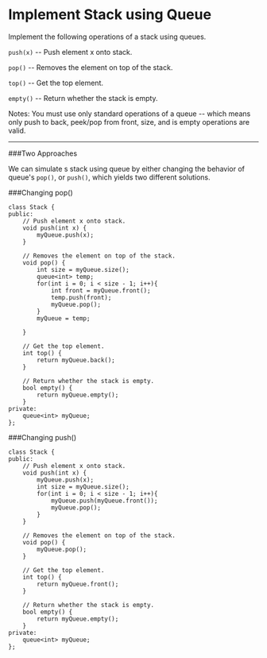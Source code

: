 # Implement Stack using Queue

Implement the following operations of a stack using queues.

```push(x)``` -- Push element x onto stack.

```pop()``` -- Removes the element on top of the stack.

```top()``` -- Get the top element.

```empty()``` -- Return whether the stack is empty.

Notes:
You must use only standard operations of a queue -- which means only push to back, peek/pop from front, size, and is empty operations are valid.




---


###Two Approaches

We can simulate s stack using queue by either changing the behavior of queue's ```pop()```, or ```push()```, which yields two different solutions.

###Changing pop()

```
class Stack {
public:
    // Push element x onto stack.
    void push(int x) {
        myQueue.push(x);
    }

    // Removes the element on top of the stack.
    void pop() {
        int size = myQueue.size();
        queue<int> temp;
        for(int i = 0; i < size - 1; i++){
            int front = myQueue.front();
            temp.push(front);
            myQueue.pop();
        }
        myQueue = temp;
        
    }

    // Get the top element.
    int top() {
        return myQueue.back();
    }

    // Return whether the stack is empty.
    bool empty() {
        return myQueue.empty();
    }
private:
    queue<int> myQueue;
};
```


###Changing push()

```
class Stack {
public:
    // Push element x onto stack.
    void push(int x) {
        myQueue.push(x);
        int size = myQueue.size();
        for(int i = 0; i < size - 1; i++){
            myQueue.push(myQueue.front());
            myQueue.pop();
        }
    }

    // Removes the element on top of the stack.
    void pop() {
        myQueue.pop();
    }

    // Get the top element.
    int top() {
        return myQueue.front();
    }

    // Return whether the stack is empty.
    bool empty() {
        return myQueue.empty();
    }
private:
    queue<int> myQueue;
};
```